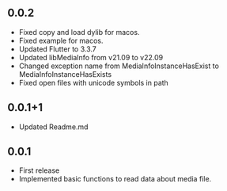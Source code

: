 ## 0.0.2

* Fixed copy and load dylib for macos.
* Fixed example for macos.
* Updated Flutter to 3.3.7
* Updated libMediaInfo from v21.09 to v22.09
* Changed exception name from MediaInfoInstanceHasExist to MediaInfoInstanceHasExists
* Fixed open files with unicode symbols in path

## 0.0.1+1

* Updated Readme.md

## 0.0.1

* First release
* Implemented basic functions to read data about media file.
